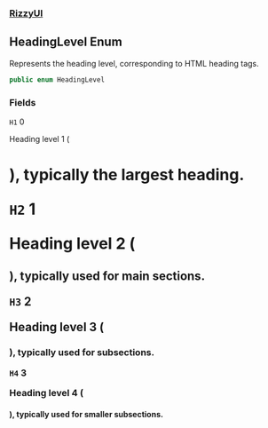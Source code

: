 ### [RizzyUI](RizzyUI 'RizzyUI')

## HeadingLevel Enum

Represents the heading level, corresponding to HTML heading tags.

```csharp
public enum HeadingLevel
```
### Fields

<a name='RizzyUI.HeadingLevel.H1'></a>

`H1` 0

Heading level 1 (<h1>), typically the largest heading.

<a name='RizzyUI.HeadingLevel.H2'></a>

`H2` 1

Heading level 2 (<h2>), typically used for main sections.

<a name='RizzyUI.HeadingLevel.H3'></a>

`H3` 2

Heading level 3 (<h3>), typically used for subsections.

<a name='RizzyUI.HeadingLevel.H4'></a>

`H4` 3

Heading level 4 (<h4>), typically used for smaller subsections.